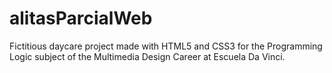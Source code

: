 # alitasParcialWeb
Fictitious daycare project made with HTML5 and CSS3 for the Programming Logic subject of the Multimedia Design Career at Escuela Da Vinci.
